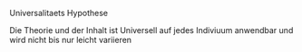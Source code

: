 Universalitaets Hypothese

Die Theorie und der Inhalt ist Universell auf jedes Indiviuum anwendbar und wird nicht bis nur leicht variieren
